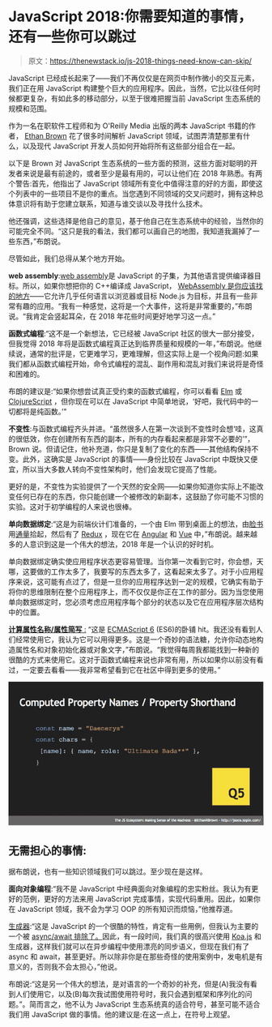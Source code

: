 # JavaScript 2018:你需要知道的事情，还有一些你可以跳过

> 原文：<https://thenewstack.io/js-2018-things-need-know-can-skip/>

JavaScript 已经成长起来了——我们不再仅仅是在网页中制作微小的交互元素，我们正在用 JavaScript 构建整个巨大的应用程序。因此，当然，它比以往任何时候都更复杂，有如此多的移动部分，以至于很难把握当前 JavaScript 生态系统的规模和范围。

作为一名在职软件工程师和为 O'Reilly Media 出版的两本 JavaScript 书籍的作者， [Ethan Brown](https://www.linkedin.com/in/ethan-brown-5b74b13a/) 花了很多时间解析 JavaScript 领域，试图弄清楚那里有什么，以及现代 JavaScript 开发人员如何开始将所有这些部分组合在一起。

以下是 Brown 对 JavaScript 生态系统的一些方面的预测，这些方面对聪明的开发者来说是最有前途的，或者至少是最有用的，可以让他们在 2018 年熟悉。有两个警告:首先，他指出了 JavaScript 领域所有变化中值得注意的好的方面，即使这个列表中的一些项目不是你的重点。当您遇到不同领域的交叉问题时，拥有这种总体意识将有助于您建立联系，知道与谁交谈以及寻找什么技术。

他还强调，这些选择是他自己的意见，基于他自己在生态系统中的经验，当然你的可能完全不同。“这只是我的看法，我们都可以画自己的地图，我知道我漏掉了一些东西，”布朗说。

尽管如此，我们总得从某个地方开始。

**web assembly**:[web assembly](http://webassembly.org/)是 JavaScript 的子集，为其他语言提供编译器目标。所以，如果你想把你的 C++编译成 JavaScript， [WebAssembly 是你应该找的地方](https://thenewstack.io/ready-web-assembly-revolution/)——它允许几乎任何语言以浏览器或目标 Node.js 为目标，并且有一些非常有趣的应用。“我有一种感觉，这将是一个大事件，这将是非常重要的，”布朗说。“我肯定会竖起耳朵，在 2018 年花些时间更好地学习这一点。”

**函数式编程**:“这不是一个新想法，它已经被 JavaScript 社区的很大一部分接受，但我觉得 2018 年将是函数式编程真正达到临界质量和规模的一年，”布朗说。他继续说，通常的批评是，它更难学习，更难理解，但这实际上是一个视角问题:如果我们都从函数式编程开始，命令式编程的混乱、副作用和混乱对我们来说将是奇怪和困难的。

布朗的建议是:“如果你想尝试真正受约束的函数式编程，你可以看看 [Elm](http://elm-lang.org/) 或 [ClojureScript](https://clojure.org/about/functional_programming) ，但你现在可以在 JavaScript 中简单地说，‘好吧，我代码中的一切都将是纯函数。’"

**不变性**:与函数式编程齐头并进。“虽然很多人在第一次谈到不变性时会想‘哇，这真的很低效，你在创建所有东西的副本，所有的内存看起来都是非常不必要的’”，Brown 说。但请记住，他补充道，你只是复制了变化的东西——其他结构保持不变。此外，这确实是 JavaScript 的事情——身份比较在 JavaScript 中既快又便宜，所以当大多数人转向不变性架构时，他们会发现它提高了性能。

更好的是，不变性为实验提供了一个天然的安全网——如果你知道你实际上不能改变任何已存在的东西，你只能创建一个被修改的新副本，这鼓励了你可能不习惯的实验。这对于初学编程的人来说也很棒。

**单向数据绑定**:“这是为前端伙计们准备的，一个由 Elm 带到桌面上的想法，由[脸书](https://www.facebook.com/Engineering/)用[通量](https://facebook.github.io/flux/)拾起，然后有了 [Redux](https://redux.js.org/) ，现在它在 [Angular](https://angular.io/) 和 [Vue](http://vuejs.org) 中，”布朗说。越来越多的人意识到这是一个伟大的想法，2018 年是一个认识的好时机。

单向数据绑定确实使应用程序状态更容易管理。当你第一次看到它时，你会想，天哪，这要做的工作太多了，我要写的东西太多了，这看起来太多了。对于小应用程序来说，这可能有点过了，但是一旦你的应用程序达到一定的规模，它确实有助于将你的思维限制在整个应用程序上，而不仅仅是你正在工作的部分。因为当您使用单向数据绑定时，您必须考虑应用程序每个部分的状态以及它在应用程序层次结构中的位置。

[**计算属性名称/属性简写** :](http://www.benmvp.com/learning-es6-enhanced-object-literals/) “这是 [ECMAScript 6](http://es6-features.org/#Constants) (ES6)的卧铺 hit。我还没有看到人们经常使用它，我认为它可以用得更多。这是一个奇妙的语法糖，允许你动态地构造属性名和对象初始化器或对象文字，”布朗说。“我觉得每周我都能找到一种新的很酷的方式来使用它。这对于函数式编程来说也非常有用，所以如果你以前没有看过，一定要去看看——我非常希望看到它在社区中得到更多的使用。”

![](img/9b14ff0d63c3ad6ec4a159aac6c77db4.png)

## 无需担心的事情:

据布朗说，也有一些知识领域我们可以跳过。至少现在是这样。

**面向对象编程**:“我不是 JavaScript 中经典面向对象编程的忠实粉丝。我认为有更好的范例，更好的方法来用 JavaScript 完成事情，实现代码重用。因此，如果你在 JavaScript 领域，我不会为学习 OOP 的所有知识而烦恼，”他推荐道。

[生成器](https://developer.mozilla.org/en-US/docs/Web/JavaScript/Reference/Global_Objects/Generator):“这是 JavaScript 的一个很酷的特性，肯定有一些用例，但我认为主要的一个被 [async/await 排除了。](https://ponyfoo.com/articles/understanding-javascript-async-await)因此，有一段时间，我们真的很高兴使用 [Koa.js](http://koajs.com/) 和生成器，这样我们就可以在异步编程中使用漂亮的同步语义，但现在我们有了 async 和 await，甚至更好。所以除非你是在那些奇怪的使用案例中，发电机是有意义的，否则我不会太担心，”他说。

布朗说:“这是另一个伟大的想法，是对语言的一个奇妙的补充，但是(A)我没有看到人们使用它，以及(B)每次我试图使用符号时，我只会遇到框架和序列化的问题。”。简而言之，他不认为 JavaScript 生态系统真的适合符号，甚至可能不适合我们用 JavaScript 做的事情。他的建议是:在这一点上，在符号上观望。

<svg xmlns:xlink="http://www.w3.org/1999/xlink" viewBox="0 0 68 31" version="1.1"><title>Group</title> <desc>Created with Sketch.</desc></svg>